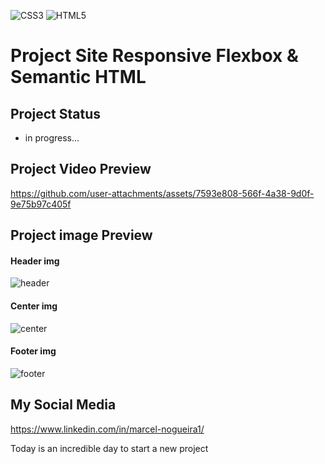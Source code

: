![CSS3](https://img.shields.io/badge/css3-%231572B6.svg?style=for-the-badge&logo=css3&logoColor=white)
![HTML5](https://img.shields.io/badge/html5-%23E34F26.svg?style=for-the-badge&logo=html5&logoColor=white)

# Project Site Responsive Flexbox & Semantic HTML

## Project Status
- in progress...

## Project Video Preview

https://github.com/user-attachments/assets/7593e808-566f-4a38-9d0f-9e75b97c405f


## Project image Preview

#### Header img
![header](https://github.com/user-attachments/assets/6ccac8bc-2eff-4660-9b93-72bee5afcb13)


#### Center img
![center](https://github.com/user-attachments/assets/9a96b7e7-110a-4e8f-a02e-6811d72e3eb6)


#### Footer img
![footer](https://github.com/user-attachments/assets/6a69be19-e127-4d9e-bd05-14062703f2dc)


## My Social Media

https://www.linkedin.com/in/marcel-nogueira1/

Today is an incredible day to start a new project
